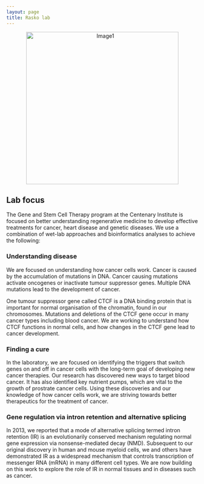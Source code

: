 ```yaml
---
layout: page
title: Rasko lab
---
```


<p style="text-align:center;"><img src="https://cloud.githubusercontent.com/assets/3272378/14804778/9001b9e0-0ba9-11e6-8a3f-9e1024bf9ad2.jpg" alt="Image1" height="400"></p>


## Lab focus

The Gene and Stem Cell Therapy program at the Centenary Institute is focused on better understanding regenerative medicine to develop effective treatments for cancer, heart disease and genetic diseases. We use a combination of wet-lab approaches and bioinformatics analyses to achieve the following:

### Understanding disease

We are focused on understanding how cancer cells work. Cancer is caused by the accumulation of mutations in DNA. Cancer causing mutations activate oncogenes or inactivate tumour suppressor genes. Multiple DNA mutations lead to the development of cancer.

One tumour suppressor gene called CTCF is a DNA binding protein that is important for normal organisation of the chromatin, found in our chromosomes. Mutations and deletions of the CTCF gene occur in many cancer types including blood cancer. We are working to understand how CTCF functions in normal cells, and how changes in the CTCF gene lead to cancer development.


### Finding a cure

In the laboratory, we are focused on identifying the triggers that switch genes on and off in cancer cells with the long-term goal of developing new cancer therapies. Our research has discovered new ways to target blood cancer. It has also identified key nutrient pumps, which are vital to the growth of prostrate cancer cells. Using these discoveries and our knowledge of how cancer cells work, we are striving towards better therapeutics for the treatment of cancer.

### Gene regulation via intron retention and alternative splicing

In 2013, we reported that a mode of alternative splicing termed intron retention (IR) is an evolutionarily conserved mechanism regulating normal gene expression via nonsense-mediated decay (NMD). Subsequent to our original discovery in human and mouse myeloid cells, we and others have demonstrated IR as a widespread mechanism that controls transcription of messenger RNA (mRNA) in many different cell types. We are now building on this work to explore the role of IR in normal tissues and in diseases such as cancer. 

